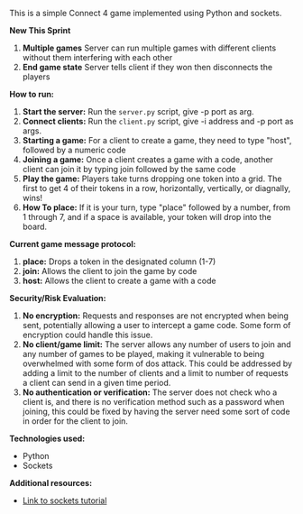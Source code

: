 This is a simple Connect 4 game implemented using Python and sockets.

**New This Sprint**
1. **Multiple games** Server can run multiple games with different clients without them interfering with each other
2. **End game state** Server tells client if they won then disconnects the players
   
**How to run:**
1. **Start the server:** Run the `server.py` script, give -p port as arg.
2. **Connect clients:** Run the `client.py` script, give -i address and -p port as args.
3. **Starting a game:** For a client to create a game, they need to type "host", followed by a numeric code
4. **Joining a game:** Once a client creates a game with a code, another client can join it by typing join followed by the same code
5. **Play the game:** Players take turns dropping one token into a grid. The first to get 4 of their tokens in a row, horizontally, vertically, or diagnally, wins!
6. **How To place:** If it is your turn, type "place" followed by a number, from 1 through 7, and if a space is available, your token will drop into the board.

**Current game message protocol:**
1. **place:** Drops a token in the designated column (1-7)
2. **join:** Allows the client to join the game by code
3. **host:** Allows the client to create a game with a code

**Security/Risk Evaluation:**
1. **No encryption:** Requests and responses are not encrypted when being sent, potentially allowing a user to intercept a game code. Some form of encryption could handle this issue.
2. **No client/game limit:** The server allows any number of users to join and any number of games to be played, making it vulnerable to being overwhelmed with some form of dos attack. This could be addressed by adding a limit to the number of clients and a limit to number of requests a client can send in a given time period.
3. **No authentication or verification:** The server does not check who a client is, and there is no verification method such as a password when joining, this could be fixed by having the server need some sort of code in order for the client to join.

**Technologies used:**
* Python
* Sockets

**Additional resources:**
* [Link to sockets tutorial](https://docs.python.org/3/howto/sockets.html)
